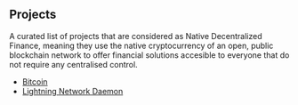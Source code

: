 ## Projects

A curated list of projects that are considered as Native Decentralized Finance, meaning they use the native cryptocurrency of an open, public blockchain network to offer financial solutions accesible to everyone that do not require any centralised control.

* [Bitcoin](bitcoin.org) 
* [Lightning Network Daemon](https://github.com/lightningnetwork/lnd)
